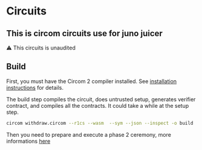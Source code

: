 # Circuits

## This is circom circuits use for juno juicer

:warning: This circuits is unaudited

## Build

First, you must have the Circom 2 compiler installed. See [installation
instructions](https://docs.circom.io/getting-started/installation/) for details.

The build step compiles the circuit, does untrusted setup, generates verifier contract, and compiles all the contracts. It could take a while at the setup step.

```sh
circom withdraw.circom --r1cs --wasm  --sym --json --inspect -o build
```

Then you need to prepare and execute a phase 2 ceremony, more informations [here](https://github.com/iden3/snarkjs)
